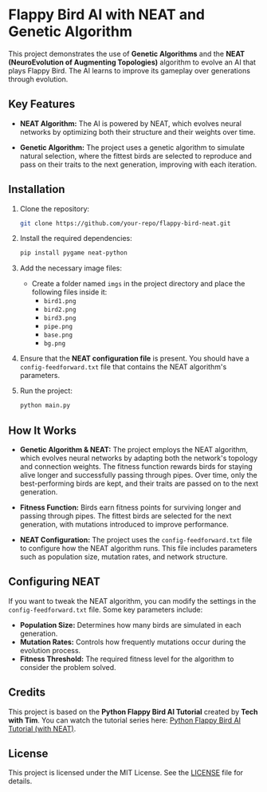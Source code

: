 # Flappy Bird AI with NEAT and Genetic Algorithm

This project demonstrates the use of **Genetic Algorithms** and the **NEAT (NeuroEvolution of Augmenting Topologies)** algorithm to evolve an AI that plays Flappy Bird. The AI learns to improve its gameplay over generations through evolution.

## Key Features

- **NEAT Algorithm:** The AI is powered by NEAT, which evolves neural networks by optimizing both their structure and their weights over time.
  
- **Genetic Algorithm:** The project uses a genetic algorithm to simulate natural selection, where the fittest birds are selected to reproduce and pass on their traits to the next generation, improving with each iteration.

## Installation

1. Clone the repository:

    ```bash
    git clone https://github.com/your-repo/flappy-bird-neat.git
    ```

2. Install the required dependencies:

    ```bash
    pip install pygame neat-python
    ```

3. Add the necessary image files:
    - Create a folder named `imgs` in the project directory and place the following files inside it:
      - `bird1.png`
      - `bird2.png`
      - `bird3.png`
      - `pipe.png`
      - `base.png`
      - `bg.png`

4. Ensure that the **NEAT configuration file** is present. You should have a `config-feedforward.txt` file that contains the NEAT algorithm's parameters.


5. Run the project:

    ```bash
    python main.py
    ```

## How It Works

- **Genetic Algorithm & NEAT:** The project employs the NEAT algorithm, which evolves neural networks by adapting both the network's topology and connection weights. The fitness function rewards birds for staying alive longer and successfully passing through pipes. Over time, only the best-performing birds are kept, and their traits are passed on to the next generation.

- **Fitness Function:** Birds earn fitness points for surviving longer and passing through pipes. The fittest birds are selected for the next generation, with mutations introduced to improve performance.

- **NEAT Configuration:** The project uses the `config-feedforward.txt` file to configure how the NEAT algorithm runs. This file includes parameters such as population size, mutation rates, and network structure.

## Configuring NEAT

If you want to tweak the NEAT algorithm, you can modify the settings in the `config-feedforward.txt` file. Some key parameters include:
- **Population Size:** Determines how many birds are simulated in each generation.
- **Mutation Rates:** Controls how frequently mutations occur during the evolution process.
- **Fitness Threshold:** The required fitness level for the algorithm to consider the problem solved.

## Credits

This project is based on the **Python Flappy Bird AI Tutorial** created by **Tech with Tim**. You can watch the tutorial series here: [Python Flappy Bird AI Tutorial (with NEAT)](https://www.youtube.com/watch?v=OGHA-elMrxI).

## License

This project is licensed under the MIT License. See the [LICENSE](LICENSE) file for details.

